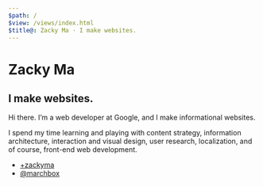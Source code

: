 ```yaml
---
$path: /
$view: /views/index.html
$title@: Zacky Ma · I make websites.
---
```

# Zacky Ma

## I make websites.

Hi there. I’m a web developer at Google, and I make informational websites.

I spend my time learning and playing with content strategy, information architecture, interaction and visual design, user research, localization, and of course, front-end web development.

- [+zackyma](http://google.com/+zackyma)
- [@marchbox](http://twitter.com/marchbox)

